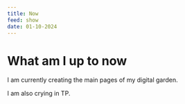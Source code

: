 ```yaml
---
title: Now
feed: show
date: 01-10-2024
---
```


# What am I up to now

I am currently creating the main pages of my digital garden. 

I am also crying in TP. 